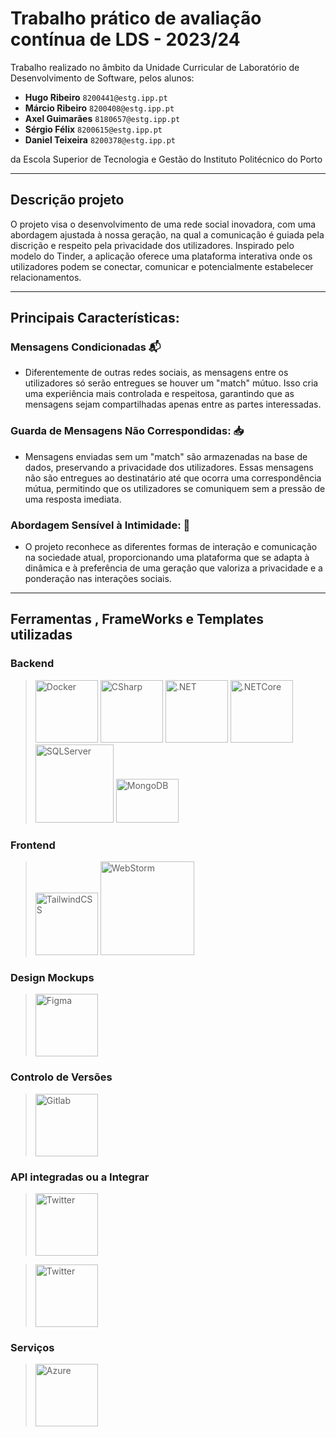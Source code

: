# Trabalho prático de avaliação contínua de **LDS** - 2023/24

Trabalho realizado no âmbito da Unidade Curricular de Laboratório de Desenvolvimento de Software,
pelos alunos:


- **Hugo Ribeiro** `8200441@estg.ipp.pt`
- **Márcio Ribeiro** `8200408@estg.ipp.pt`
- **Axel Guimarães** `8180657@estg.ipp.pt`
- **Sérgio Félix** `8200615@estg.ipp.pt`
- **Daniel Teixeira** `8200378@estg.ipp.pt`

da Escola Superior de Tecnologia e Gestão do Instituto Politécnico do Porto

---

## Descrição projeto

O projeto visa o desenvolvimento de uma rede social inovadora, com uma abordagem ajustada à nossa geração, na qual a comunicação é guiada pela discrição e respeito pela privacidade dos utilizadores. Inspirado pelo modelo do Tinder, a aplicação oferece uma plataforma interativa onde os utilizadores podem se conectar, comunicar e potencialmente estabelecer relacionamentos.

---

## Principais Características:

### **Mensagens Condicionadas** 📬 

- Diferentemente de outras redes sociais, as mensagens entre os utilizadores só serão entregues se houver um "match" mútuo. Isso cria uma experiência mais controlada e respeitosa, garantindo que as mensagens sejam compartilhadas apenas entre as partes interessadas.

### **Guarda de Mensagens Não Correspondidas:** 📥

- Mensagens enviadas sem um "match" são armazenadas na base de dados, preservando a privacidade dos utilizadores. Essas mensagens não são entregues ao destinatário até que ocorra uma correspondência mútua, permitindo que os utilizadores se comuniquem sem a pressão de uma resposta imediata.

### **Abordagem Sensível à Intimidade:** 💑

- O projeto reconhece as diferentes formas de interação e comunicação na sociedade atual, proporcionando uma plataforma que se adapta à dinâmica e à preferência de uma geração que valoriza a privacidade e a ponderação nas interações sociais.




---

## Ferramentas , FrameWorks e Templates utilizadas 

### Backend
>
> <img src="https://cdn.jsdelivr.net/gh/devicons/devicon/icons/docker/docker-original-wordmark.svg" alt="Docker" width="100" height="100">
>
>
> <img src="https://cdn.jsdelivr.net/gh/devicons/devicon/icons/csharp/csharp-plain.svg" alt="CSharp" width="100" height="100" />
>
>
> <img src="https://cdn.jsdelivr.net/gh/devicons/devicon/icons/dot-net/dot-net-original-wordmark.svg" alt=".NET" width="100" height="100" />
>
>
> <img src="https://cdn.jsdelivr.net/gh/devicons/devicon/icons/dotnetcore/dotnetcore-original.svg" alt=".NETCore" width="100" height="100"/>
>
> <img src="https://cdn.jsdelivr.net/gh/devicons/devicon/icons/microsoftsqlserver/microsoftsqlserver-plain-wordmark.svg" alt="SQLServer" width="125" height="125" />
>
>
> <img src="https://cdn.jsdelivr.net/gh/devicons/devicon/icons/mongodb/mongodb-original-wordmark.svg" alt="MongoDB" width="100" height="70" />

### Frontend

> <img src="https://cdn.jsdelivr.net/gh/devicons/devicon/icons/tailwindcss/tailwindcss-original-wordmark.svg" alt="TailwindCSS" width ="100" height="100" />
>
> <img src="https://cdn.jsdelivr.net/gh/devicons/devicon/icons/react/react-original-wordmark.svg" alt ="WebStorm" height="150" />


### Design Mockups 

> <img src="https://cdn.jsdelivr.net/gh/devicons/devicon/icons/figma/figma-original.svg" alt="Figma" width="100" height="100" />

### Controlo de Versões 

><img src="https://cdn.jsdelivr.net/gh/devicons/devicon/icons/gitlab/gitlab-original-wordmark.svg" alt="Gitlab" width="100" height="100" /> 

### API integradas ou a Integrar 

><img src="https://cdn.jsdelivr.net/gh/devicons/devicon/icons/twitter/twitter-original.svg" alt="Twitter" width="100" height="100" /> 

><img src="https://cdn.jsdelivr.net/gh/devicons/devicon/icons/facebook/facebook-original.svg" alt="Twitter" width="100" height="100" /> 



### Serviços

><img src="https://cdn.jsdelivr.net/gh/devicons/devicon/icons/azure/azure-original-wordmark.svg" alt="Azure" width="100" height="100" /> 
          
          
          
          
          
          
          
        
          
          
          
